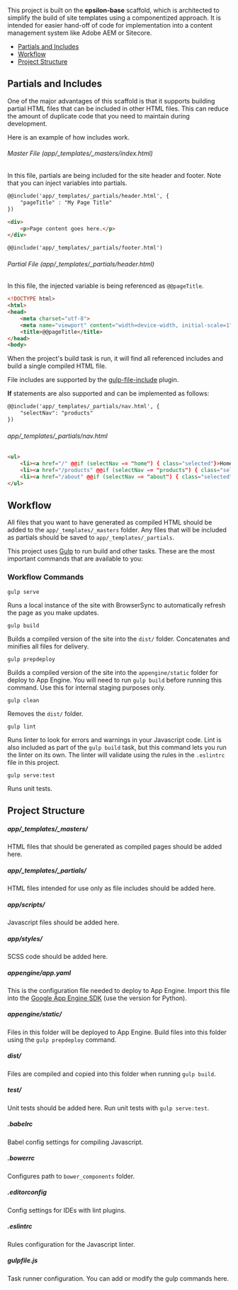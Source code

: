 This project is built on the __epsilon-base__ scaffold, which is architected to simplify the build of site templates using a componentized approach. It is intended for easier hand-off of code for implementation into a content management system like Adobe AEM or Sitecore.

- [Partials and Includes](#partials-and-includes)
- [Workflow](#workflow)
- [Project Structure](#project-structure)

## Partials and Includes

One of the major advantages of this scaffold is that it supports building partial HTML files that can be included in other HTML files. This can reduce the amount of duplicate code that you need to maintain during development.

Here is an example of how includes work.

###### Master File (app/\_templates/\_masters/index.html)

In this file, partials are being included for the site header and footer. Note that you can inject variables into partials.

```html
@@include('app/_templates/_partials/header.html', {
	"pageTitle" : "My Page Title"
})

<div>
	<p>Page content goes here.</p>
</div>

@@include('app/_templates/_partials/footer.html')
```


###### Partial File (app/\_templates/\_partials/header.html)

In this file, the injected variable is being referenced as `@@pageTitle`.

```html
<!DOCTYPE html>
<html>
<head>
	<meta charset="utf-8">
	<meta name="viewport" content="width=device-width, initial-scale=1">
	<title>@@pageTitle</title>
</head>
<body>
```

When the project's build task is run, it will find all referenced includes and build a single compiled HTML file.

File includes are supported by the [gulp-file-include](https://www.npmjs.com/package/gulp-file-include) plugin.

__If__ statements are also supported and can be implemented as follows:

```html
@@include('app/_templates/_partials/nav.html', {
	"selectNav": "products"
})
```

###### app/\_templates/\_partials/nav.html

```html
<ul>
	<li><a href="/" @@if (selectNav == "home") { class="selected"}>Home</a></li>
	<li><a href="/products" @@if (selectNav == "products") { class="selected"}>Products</a></li>
	<li><a href="/about" @@if (selectNav == "about") { class="selected"}>About</a></li>
</ul>
```


## Workflow

All files that you want to have generated as compiled HTML should be added to the `app/_templates/_masters` folder. Any files that will be included as partials should be saved to `app/_templates/_partials`.

This project uses [Gulp](http://gulpjs.com/) to run build and other tasks. These are the most important commands that are available to you:


### Workflow Commands

	gulp serve

Runs a local instance of the site with BrowserSync to automatically refresh the page as you make updates.

	gulp build

Builds a compiled version of the site into the `dist/` folder. Concatenates and minifies all files for delivery.

	gulp prepdeploy

Builds a compiled version of the site into the `appengine/static` folder for deploy to App Engine. You will need to run `gulp build` before running this command. Use this for internal staging purposes only.

	gulp clean

Removes the `dist/` folder.

	gulp lint

Runs linter to look for errors and warnings in your Javascript code. Lint is also included as part of the `gulp build` task, but this command lets you run the linter on its own. The linter will validate using the rules in the `.eslintrc` file in this project.

	gulp serve:test

Runs unit tests.


## Project Structure

##### app/\_templates/\_masters/

HTML files that should be generated as compiled pages should be added here.

##### app/\_templates/\_partials/

HTML files intended for use only as file includes should be added here.

##### app/scripts/

Javascript files should be added here.

##### app/styles/

SCSS code should be added here.

##### appengine/app.yaml

This is the configuration file needed to deploy to App Engine. Import this file into the [Google App Engine SDK](https://cloud.google.com/appengine/downloads) (use the version for Python).

##### appengine/static/

Files in this folder will be deployed to App Engine. Build files into this folder using the `gulp prepdeploy` command.

##### dist/

Files are compiled and copied into this folder when running `gulp build`.

##### test/

Unit tests should be added here. Run unit tests with `gulp serve:test`.

##### .babelrc

Babel config settings for compiling Javascript.

##### .bowerrc

Configures path to `bower_components` folder.

##### .editorconfig

Config settings for IDEs with lint plugins.

##### .eslintrc

Rules configuration for the Javascript linter.

##### gulpfile.js

Task runner configuration. You can add or modify the gulp commands here.
